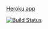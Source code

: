 [Heroku app](https://ruby-ewpa.herokuapp.com/breweries)

[![Build Status](https://travis-ci.org/hanzusd/ruby-wepa-projekti.svg?branch=master)](https://travis-ci.org/hanzusd/ruby-wepa-projekti)
